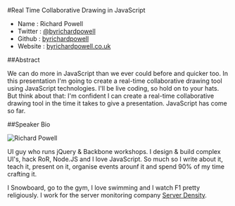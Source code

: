 #Real Time Collaborative Drawing in JavaScript

* Name      : Richard Powell
* Twitter   : [@byrichardpowell][]
* Github    : [byrichardpowell][]
* Website   : [byrichardpowell.co.uk][]

##Abstract

We can do more in JavaScript than we ever could before and quicker too.  In this presentation I'm going to create a real-time collaborative drawing tool using JavaScript technologies.  I'll be live coding, so hold on to your hats.  But think about that: I'm confident I can create a real-time collaborative drawing tool in the time it takes to give a presentation.  JavaScript has come so far.

##Speaker Bio

![Richard Powell](https://raw.github.com/cascadiajs/2013.cascadiajs.com/master/images/byrichardpowell.png)

UI guy who runs jQuery & Backbone workshops. I design & build complex UI's, hack RoR, Node.JS and I love JavaScript.  So much so I write about it, teach it, present on it, organise events arounf it and spend 90% of my time crafting it.

I Snowboard, go to the gym, I love swimming and I watch F1 pretty religiously. I work for the server monitoring company [Server Density][].

[@byrichardpowell]:http://twitter.com/byrichardpowell
[byrichardpowell]:http//github.com/byrichardpowell
[byrichardpowell.co.uk]:http://byrichardpowell.co.uk/
[Server Density]:https://www.serverdensity.com/